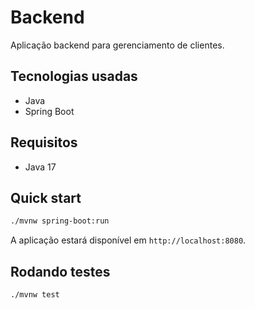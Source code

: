 # Backend

Aplicação backend para gerenciamento de clientes.

## Tecnologias usadas

- Java
- Spring Boot

## Requisitos

- Java 17

## Quick start

```bash
./mvnw spring-boot:run
```

A aplicação estará disponível em `http://localhost:8080`.

## Rodando testes

```bash
./mvnw test
```
